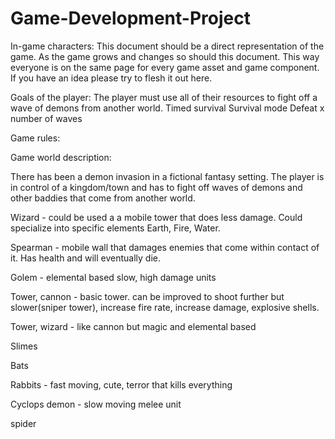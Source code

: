 # Game-Development-Project

In-game characters:
This document should be a direct representation of the game. As the game grows and changes so should this document. This way everyone is on the same page for every game asset and game component. If you have an idea please try to flesh it out here.

Goals of the player:
The player must use all of their resources to fight off a wave of demons from another world.
Timed survival
Survival mode
Defeat x number of waves

Game rules:

Game world description:

There has been a demon invasion in a fictional fantasy setting. The player is in control of a kingdom/town and has to fight off waves of demons and other baddies that come from another world.

Wizard - could be used a a mobile tower that does less damage. Could specialize into specific elements Earth, Fire, Water.

Spearman - mobile wall that damages enemies that come within contact of it. Has health and will eventually die.

Golem - elemental based slow, high damage units

Tower, cannon - basic tower. can be improved to shoot further but slower(sniper tower), increase fire rate, increase damage, explosive shells.

Tower, wizard - like cannon but magic and elemental based

Slimes

Bats

Rabbits - fast moving, cute, terror that kills everything

Cyclops demon - slow moving melee unit

spider
